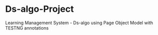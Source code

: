 # Ds-algo-Project
Learning Management System - Ds-algo using Page Object Model with TESTNG annotations
